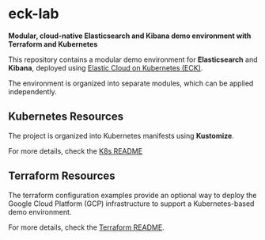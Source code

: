 # eck-lab
**Modular, cloud-native Elasticsearch and Kibana demo environment with Terraform and Kubernetes**

This repository contains a modular demo environment for **Elasticsearch** and **Kibana**, deployed using [Elastic Cloud on Kubernetes (ECK)](https://www.elastic.co/guide/en/cloud-on-k8s/current/index.html). 

The environment is organized into separate modules, which can be applied independently. 

## Kubernetes Resources

The project is organized into Kubernetes manifests using **Kustomize**.

For more details, check the [K8s README](k8s/README.md)

## Terraform Resources


The terraform configuration examples provide an optional way to deploy the Google Cloud Platform (GCP) infrastructure to support a Kubernetes-based demo environment.

For more details, check the [Terraform README](terraform/README.md).
